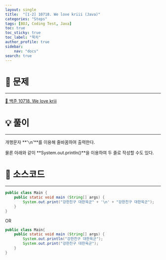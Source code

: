 ```yaml
---
layout: single
title:  "[1-2] 10718. We love kriii (Java)"
categories: "Steps"
tags: [BOJ, Coding Test, Java]
toc: true
toc_sticky: true
toc_label: "목차"
author_profile: true
sidebar:
    nav: "docs"
search: true
---
```


# 🔎 문제
<hr/>

[🔗 백준 10718. We love kriii](https://www.acmicpc.net/problem/10718)
<br/>

# 💡 풀이
<hr/>

개행문자 **'``\``n'**를 이용해 줄바꿈하여 출력한다.

물론 아래와 같이 **System.out.println()**을 이용하여 두 줄로 작성할 수도 있다.
<br/>

# 📃 소스코드
<hr/>

```java
public class Main {
    public static void main (String[] args) {
        System.out.print("강한친구 대한육군" + '\n' + "강한친구 대한육군");
    }
}
```

OR

```java
public class Main{
    public static void main (String[] args) {
        System.out.println("강한친구 대한육군");
        System.out.print("강한친구 대한육군");
    }
}
```